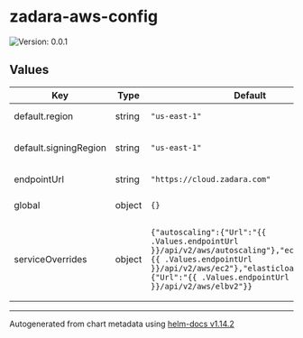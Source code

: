 # zadara-aws-config

![Version: 0.0.1](https://img.shields.io/badge/Version-0.0.1-informational?style=flat-square)

## Values

| Key | Type | Default | Description |
|-----|------|---------|-------------|
| default.region | string | `"us-east-1"` | Default region string |
| default.signingRegion | string | `"us-east-1"` | Default region string used for signing |
| endpointUrl | string | `"https://cloud.zadara.com"` | Default root endpoint |
| global | object | `{}` | cloud.conf `[Global]` stanza |
| serviceOverrides | object | `{"autoscaling":{"Url":"{{ .Values.endpointUrl }}/api/v2/aws/autoscaling"},"ec2":{"Url":"{{ .Values.endpointUrl }}/api/v2/aws/ec2"},"elasticloadbalancing":{"Url":"{{ .Values.endpointUrl }}/api/v2/aws/elbv2"}}` | Definition for all ServiceOverrides and their attributes, overrides any defaults from above |

----------------------------------------------
Autogenerated from chart metadata using [helm-docs v1.14.2](https://github.com/norwoodj/helm-docs/releases/v1.14.2)
